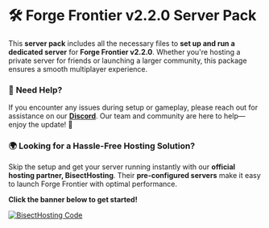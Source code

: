 # 🛠️ **Forge Frontier v2.2.0 Server Pack**  

This **server pack** includes all the necessary files to **set up and run a dedicated server** for **Forge Frontier v2.2.0**. Whether you're hosting a private server for friends or launching a larger community, this package ensures a smooth multiplayer experience.  

### 🔹 **Need Help?**  
If you encounter any issues during setup or gameplay, please reach out for assistance on our **[Discord](https://discord.gg/quenZthXgy)**. Our team and community are here to help—enjoy the update! 🚀  

### 🌍 **Looking for a Hassle-Free Hosting Solution?**  
Skip the setup and get your server running instantly with our **official hosting partner, BisectHosting**. Their **pre-configured servers** make it easy to launch Forge Frontier with optimal performance.  

**Click the banner below to get started!**  

[![BisectHosting Code](https://www.bisecthosting.com/images/CF/CREATE_FORGE_FRONTIER/CREATE_FORGE_FRONTIER_Promo.webp)](https://bisecthosting.com/M0nkeyPr0grammer?r=curseforge+changelog)  
